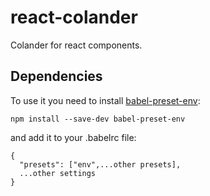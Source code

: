 # react-colander

Colander for react components.

## Dependencies
To use it you need to install [babel-preset-env](https://github.com/babel/babel-preset-env):

`npm install --save-dev babel-preset-env` 

and add it to your .babelrc file:
```
{
  "presets": ["env",...other presets],
  ...other settings
}
```
